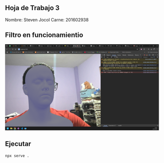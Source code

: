 ## Hoja de Trabajo 3
Nombre: Steven Jocol
Carne: 201602938

## Filtro en funcionamientio
![alt text](image.png)


## Ejecutar
```bash
npx serve .
```